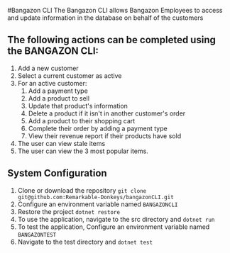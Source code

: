 #Bangazon CLI
The Bangazon CLI allows Bangazon Employees to access and update information in the database on behalf of the customers
## The following actions can be completed using the BANGAZON CLI:
1. Add a new customer
2. Select a current customer as active
3. For an active customer:
    1. Add a payment type
    2. Add a product to sell
    3. Update that product's information
    4. Delete a product if it isn't in another customer's order
    5. Add a product to their shopping cart
    6. Complete their order by adding a payment type
    7. View their revenue report if their products have sold
4. The user can view stale items
5. The user can view the 3 most popular items.

## System Configuration
1. Clone or download the repository `git clone git@github.com:Remarkable-Donkeys/bangazonCLI.git`
2. Configure an environment variable named `BANGAZONCLI`
3. Restore the project `dotnet restore`
4. To use the application, navigate to the src directory and `dotnet run`
5. To test the application, Configure an environment variable named `BANGAZONTEST`
6. Navigate to the test directory and `dotnet test`
